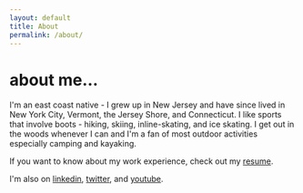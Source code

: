 ```yaml
---
layout: default
title: About
permalink: /about/
---
```


# about me...

I'm an east coast native - I grew up in New Jersey and have since lived in New York City, Vermont, the Jersey Shore, and Connecticut.  I like sports that involve boots - hiking, skiing, inline-skating, and ice skating.  I get out in the woods whenever I can and I'm a fan of most outdoor activities especially camping and kayaking.

If you want to know about my work experience, check out my [resume](/resume).

I'm also on [linkedin](https://www.linkedin.com/in/julian-hinsch/), [twitter](https://twitter.com/jhinsch799), and [youtube](https://www.youtube.com/@jhinsch799).
